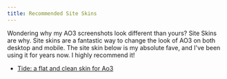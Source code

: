 ```yaml
---
title: Recommended Site Skins
---
```


Wondering why my AO3 screenshots look different than yours? Site Skins are why.
Site skins are a fantastic way to change the look of AO3 on both desktop and
mobile. The site skin below is my absolute fave, and I've been using it for
years now. I highly recommend it!

- [Tide: a flat and clean skin for Ao3](https://archiveofourown.org/works/32660914)

